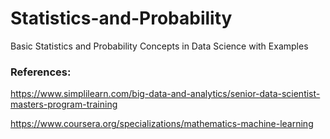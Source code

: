 # Statistics-and-Probability 
Basic Statistics and Probability Concepts in Data Science with Examples

### References:
https://www.simplilearn.com/big-data-and-analytics/senior-data-scientist-masters-program-training

https://www.coursera.org/specializations/mathematics-machine-learning
